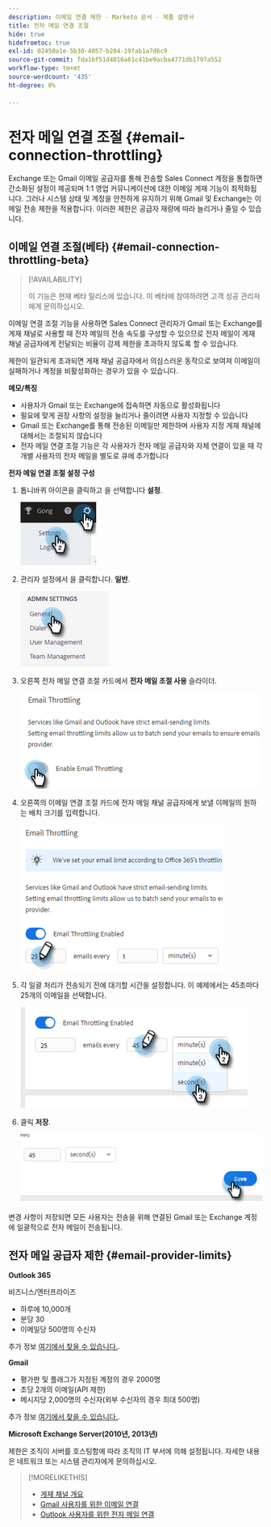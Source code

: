 ```yaml
---
description: 이메일 연결 제한 - Marketo 문서 - 제품 설명서
title: 전자 메일 연결 조절
hide: true
hidefromtoc: true
exl-id: 02450a1e-5b30-4057-b204-19fab1a7d6c9
source-git-commit: fda1bf51d4016a61c41be9acba4771db1797a552
workflow-type: tm+mt
source-wordcount: '435'
ht-degree: 0%

---
```


# 전자 메일 연결 조절 {#email-connection-throttling}

Exchange 또는 Gmail 이메일 공급자를 통해 전송할 Sales Connect 계정을 통합하면 간소화된 설정이 제공되며 1:1 영업 커뮤니케이션에 대한 이메일 게재 기능이 최적화됩니다. 그러나 시스템 상태 및 계정을 안전하게 유지하기 위해 Gmail 및 Exchange는 이메일 전송 제한을 적용합니다. 이러한 제한은 공급자 재량에 따라 늘리거나 줄일 수 있습니다.

## 이메일 연결 조절(베타) {#email-connection-throttling-beta}

>[!AVAILABILITY]
>
>이 기능은 현재 베타 릴리스에 있습니다. 이 베타에 참여하려면 고객 성공 관리자에게 문의하십시오.

이메일 연결 조절 기능을 사용하면 Sales Connect 관리자가 Gmail 또는 Exchange를 게재 채널로 사용할 때 전자 메일의 전송 속도를 구성할 수 있으므로 전자 메일이 게재 채널 공급자에게 전달되는 비율이 강제 제한을 초과하지 않도록 할 수 있습니다.

제한이 일관되게 초과되면 게재 채널 공급자에서 의심스러운 동작으로 보여져 이메일이 실패하거나 계정을 비활성화하는 경우가 있을 수 있습니다.

**메모/특징**

* 사용자가 Gmail 또는 Exchange에 접속하면 자동으로 활성화됩니다
* 필요에 맞게 권장 사항의 설정을 늘리거나 줄이려면 사용자 지정할 수 있습니다
* Gmail 또는 Exchange를 통해 전송된 이메일만 제한하며 사용자 지정 게재 채널에 대해서는 조절되지 않습니다
* 전자 메일 연결 조절 기능은 각 사용자가 전자 메일 공급자와 자체 연결이 있을 때 각 개별 사용자의 전자 메일을 별도로 큐에 추가합니다

**전자 메일 연결 조절 설정 구성**

1. 톱니바퀴 아이콘을 클릭하고 을 선택합니다 **설정**.

   ![](assets/email-connection-throttling-1.png)

1. 관리자 설정에서 을 클릭합니다. **일반**.

   ![](assets/email-connection-throttling-2.png)

1. 오른쪽 전자 메일 연결 조절 카드에서 **전자 메일 조절 사용** 슬라이더.

   ![](assets/email-connection-throttling-3.png)

1. 오른쪽의 이메일 연결 조절 카드에 전자 메일 채널 공급자에게 보낼 이메일의 원하는 배치 크기를 입력합니다.

   ![](assets/email-connection-throttling-4.png)

1. 각 일괄 처리가 전송되기 전에 대기할 시간을 설정합니다. 이 예제에서는 45초마다 25개의 이메일을 선택합니다.

   ![](assets/email-connection-throttling-5.png)

1. 클릭 **저장**.

   ![](assets/email-connection-throttling-6.png)

변경 사항이 저장되면 모든 사용자는 전송을 위해 연결된 Gmail 또는 Exchange 계정에 일괄적으로 전자 메일이 전송됩니다.

## 전자 메일 공급자 제한 {#email-provider-limits}

**Outlook 365**

비즈니스/엔터프라이즈

* 하루에 10,000개
* 분당 30
* 이메일당 500명의 수신자

추가 정보 [여기에서 찾을 수 있습니다.](https://docs.microsoft.com/en-us/office365/servicedescriptions/exchange-online-service-description/exchange-online-limits?redirectedfrom=MSDN#RecipientLimits).

**Gmail**

* 평가판 및 플래그가 지정된 계정의 경우 2000명
* 초당 2개의 이메일(API 제한)
* 메시지당 2,000명의 수신자(외부 수신자의 경우 최대 500명)

추가 정보 [여기에서 찾을 수 있습니다.](https://support.google.com/a/answer/166852?hl=en).

**Microsoft Exchange Server(2010년, 2013년)**

제한은 조직이 서버를 호스팅함에 따라 조직의 IT 부서에 의해 설정됩니다. 자세한 내용은 네트워크 또는 시스템 관리자에게 문의하십시오.

>[!MORELIKETHIS]
>
>* [게재 채널 개요](/help/marketo/product-docs/marketo-sales-connect/email/email-delivery/delivery-channel-overview.md)
>* [Gmail 사용자를 위한 이메일 연결](/help/marketo/product-docs/marketo-sales-connect/email-plugins/gmail/email-connection-for-gmail-users.md)
>* [Outlook 사용자를 위한 전자 메일 연결](/help/marketo/product-docs/marketo-sales-connect/email-plugins/msc-for-outlook/email-connection-for-outlook-users.md)

